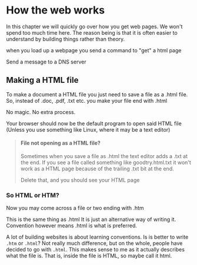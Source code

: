 # How the web works

In this chapter we will quickly go over how you get web pages. We won't spend too much time here. The reason being is that it is often easier to understand by building things rather than theory.

when you load up a webpage you send a command to "get" a html page

Send a message to a DNS server


## Making a HTML file

To make a document a HTML file you just need to save a file as a .html file. So, instead of .doc, .pdf, .txt etc. you make your file end with .html

No magic. No extra process. 

Your browser should now be the default program to open said HTML file (Unless you use something like Linux, where it may be a text editor)

> #### File not opening as a HTML file?
>
> Sometimes when you save a file as .html the text editor adds a .txt at the end. If you see a file called something like goodtry.html.txt it won't work as a HTML page because of the trailing .txt bit at the end.
>
> Delete that, and you should see your HTML page

### So HTML or HTM?

Now you may come across a file or two ending with .htm

This is the same thing as .html It is just an alternative way of writing it. Convention however means .html is what is preferred.

A lot of building websites is about learning conventions. Is is better to write ```.htm``` or ```.html```? Not really much difference, but on the whole, people have decided to go with ```.html```. This makes sense to me as it actually describes what the file is. That is, inside the file is HTML, so maybe call it html.
